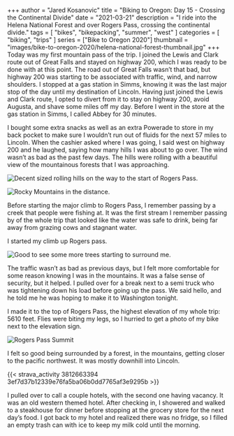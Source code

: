 +++
author = "Jared Kosanovic"
title = "Biking to Oregon: Day 15 - Crossing the Continental Divide"
date = "2021-03-21"
description = "I ride into the Helena National Forest and over Rogers Pass, crossing the continental divide."
tags = [
    "bikes",
    "bikepacking",
    "summer",
    "west"
]
categories = [
    "biking",
    "trips"
]
series = ["Bike to Oregon 2020"]
thumbnail = "images/bike-to-oregon-2020/helena-national-forest-thumbnail.jpg"
+++
Today was my first mountain pass of the trip.
I joined the Lewis and Clark route out of Great Falls and stayed on highway 200, which I was ready to be done with at this point.
The road out of Great Falls wasn’t that bad, but highway 200 was starting to be associated with traffic, wind, and narrow shoulders.
I stopped at a gas station in Simms, knowing it was the last major stop of the day until my destination of Lincoln.
Having just joined the Lewis and Clark route, I opted to divert from it to stay on highway 200, avoid Augusta, and shave some miles off my day.
Before I went in the store at the gas station in Simms, I called Abbey for 30 minutes.

I bought some extra snacks as well as an extra Powerade to store in my back pocket to make sure I wouldn’t run out of fluids for the next 57 miles to Lincoln.
When the cashier asked where I was going, I said west on highway 200 and he laughed, saying how many hills I was about to go over.
The wind wasn’t as bad as the past few days.
The hills were rolling with a beautiful view of the mountainous forests that I was approaching.

![Decent sized rolling hills on the way to the start of Rogers Pass.](/images/bike-to-oregon-2020/rolling-hills-west-of-great-falls.jpg)

![Rocky Mountains in the distance.](/images/bike-to-oregon-2020/rocky-mountains-rogers-pass-from-distance.jpg)

Before starting the major climb to Rogers Pass, I remember passing by a creek that people were fishing at.
It was the first stream I remember passing by of the whole trip that looked like the water was safe to drink, being far away from grazing cows and stagnant water.

I started my climb up Rogers pass.

![Good to see some more trees starting to surround me.](/images/bike-to-oregon-2020/rogers-pass-climb.jpg)

The traffic wasn’t as bad as previous days, but I felt more comfortable for some reason knowing I was in the mountains.
It was a false sense of security, but it helped.
I pulled over for a break next to a semi truck who was tightening down his load before going up the pass.
We said hello, and he told me he was hoping to make it to Washington tonight.

I made it to the top of Rogers Pass, the highest elevation of my whole trip: 5610 feet.
Flies were biting my legs, so I hurried to get a photo of my bike next to the elevation sign.

![Rogers Pass Summit](/images/bike-to-oregon-2020/rogers-pass-summit.jpg)

I felt so good being surrounded by a forest, in the mountains, getting closer to the pacific northwest.
It was mostly downhill into Lincoln.

{{< strava_activity 3812663394 3ef7d37b12339e76fa5ba06b0dd7765af3e9295b >}}

I pulled over to call a couple hotels, with the second one having vacancy.
It was an old western themed hotel.
After checking in, I showered and walked to a steakhouse for dinner before stopping at the grocery store for the next day’s food.
I got back to my hotel and realized there was no fridge, so I filled an empty trash can with ice to keep my milk cold until the morning.

